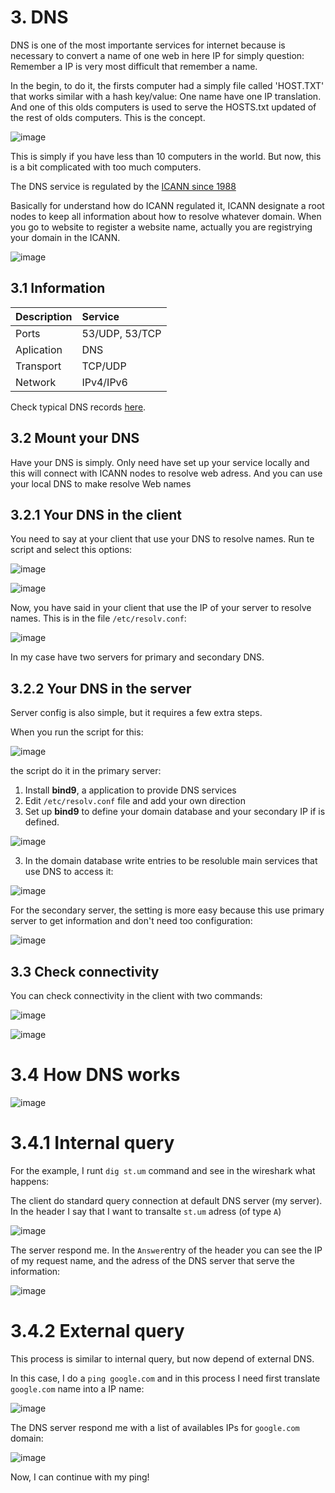 # 3. DNS

DNS is one of the most importante services for internet because is necessary to convert a name of one web in here IP for simply question: Remember a IP is very most difficult that remember a name.

In the begin, to do it, the firsts computer had a simply file called 'HOST.TXT' that works similar with a hash key/value: One name have one IP translation. And one of this olds computers is used to serve the HOSTS.txt updated of the rest of olds computers. This is the concept.

![image](img/1.png)

This is simply if you have less than 10 computers in the world. But now, this is a bit complicated with too much computers.

The DNS service is regulated by the [ICANN since 1988](https://en.wikipedia.org/wiki/ICANN)

Basically for understand how do ICANN regulated it, ICANN designate a root nodes to keep all information about how to resolve whatever domain. When you go to website to register a website name, actually you are registrying your domain in the ICANN.

![image](img/2.svg)

## 3.1 Information

| Description  | Service
| -------------	|:-------------
| Ports			|	53/UDP, 53/TCP
| Aplication	|	DNS 			
| Transport		|	TCP/UDP			
| Network		|   IPv4/IPv6	
	
	
Check typical DNS records [here](https://en.wikipedia.org/wiki/List_of_DNS_record_types).

## 3.2 Mount your DNS

Have your DNS is simply. Only need have set up your service locally and this will connect with ICANN nodes to resolve web adress. And you can use your local DNS to make resolve Web names

## 3.2.1 Your DNS in the client

You need to say at your client that use your DNS to resolve names. Run te script and select this options:

![image](img/client/1.png)

![image](img/client/2.png)

Now, you have said in your client that use the IP of your server to resolve names. This is in the file `/etc/resolv.conf`:

![image](img/client/3.png)

In my case have two servers for primary and secondary DNS.


## 3.2.2 Your DNS in the server

Server config is also simple, but it requires a few extra steps.

When you run the script for this:

![image](img/server/1.png)

the script do it in the primary server:

1. Install **bind9**, a application to provide DNS services
2. Edit `/etc/resolv.conf` file and add your own direction
3. Set up **bind9** to define your domain database and your secondary IP if is defined.

![image](img/server/2.png)

3. In the domain database write entries to be resoluble main services that use DNS to access it:

![image](img/server/3.png)


For the secondary server, the setting is more easy because this use primary server to get information and don't need too configuration:

![image](img/server/4.png)

## 3.3 Check connectivity

You can check connectivity in the client with two commands:

![image](img/client/4.png)

![image](img/client/5.png)

# 3.4 How DNS works

![image](http://www.securityartwork.es/wp-content/uploads/2013/02/DNS.jpg)

# 3.4.1 Internal query

For the example, I runt `dig st.um` command and see in the wireshark what happens:

The client do standard query connection at default DNS server (my server). In the header I say that I want to transalte `st.um` adress (of type `A`)

![image](img/capture/1.png)

The server respond me. In the `Answer`entry of the header you can see the IP of my request name, and the adress of the DNS server that serve the information:

![image](img/capture/2.png)

# 3.4.2 External query

This process is similar to internal query, but now depend of external DNS.

In this case, I do a `ping google.com` and in this process I need first translate `google.com` name into a IP name:

![image](img/capture/3.png)

The DNS server respond me with a list of availables IPs for `google.com` domain:

![image](img/capture/4.png)

Now, I can continue with my ping!